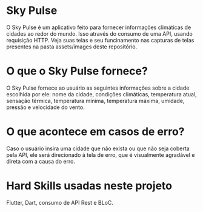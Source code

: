 # Sky Pulse

O Sky Pulse é um aplicativo feito para fornecer informações climáticas de cidades ao redor do mundo.
Isso através do consumo de uma API, usando requisição HTTP. Veja suas telas e seu funcinamento nas capturas de telas presentes na pasta assets/images deste repositório.


# O que o Sky Pulse fornece?

O Sky Pulse fornece ao usuário as seguintes informações sobre a cidade escolhida por ele: 
nome da cidade, condições climáticas, temperatura atual, sensação térmica, temperatura mínima, temperatura máxima,
umidade, pressão e velocidade do vento.


# O que acontece em casos de erro?

Caso o usuário insira uma cidade que não exista ou que não seja coberta pela API, ele será direcionado à tela de erro,
que é visualmente agradável e direta com a causa do erro.


# Hard Skills usadas neste projeto

Flutter, Dart, consumo de API Rest e BLoC.
